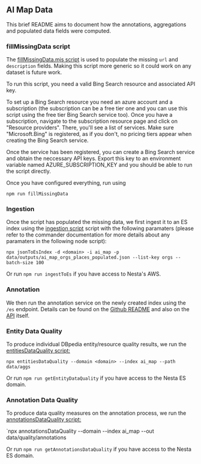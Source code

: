## AI Map Data

This brief README aims to document how the annotations, aggregations and
populated data fields were computed.

### fillMissingData script

The [fillMissingData.mjs script](fillMissingData.mjs) is
used to populate the missing `url` and `description` fields. Making this script
more generic so it could work on any dataset is future work. 

To run this script, you need a valid Bing Search resource and associated API key.

To set up a Bing Search resource you need an azure account and a subscription
(the subscription can be a free tier one and you can use this script using the
free tier Bing Search service too). Once you have a subscription, navigate
to the subscription resource page and click on "Resource providers". There,
you'll see a list of services. Make sure "Microsoft.Bing" is registered, as if
you don't, no pricing tiers appear when creating the Bing Search service.

Once the service has been registered, you can create a Bing Search service and
obtain the neccessary API keys. Export this key to an environment variable
named AZURE_SUBSCRIPTION_KEY and you should be able to run the script directly.

Once you have configured everything, run using

`npm run fillMissingData`

### Ingestion

Once the script has populated the missing data, we first ingest it to an ES
index using the [ingestion script](https://github.com/nestauk/dap_dv_backends_utils/v0.0.5/dev/bin/jsonToEsIndex.js)
script with the following paramaters (please refer to the commander
documentation for more details about any paramaters in the following node
script):

`npx jsonToEsIndex -d <domain> -i ai_map -p data/outputs/ai_map_orgs_places_populated.json --list-key orgs --batch-size 100`

Or run `npm run ingestToEs` if you have access to Nesta's AWS.

### Annotation

We then run the annotation service on the newly created index using the `/es`
endpoint. Details can be found on the [Github README](https://github.com/nestauk/dap_dv_backends/tree/v0.0.5/src/services/annotation) and also on the [API](https://annotation.dap-tools.uk/static/index.html) itself.

### Entity Data Quality 

To produce individual DBpedia entity/resource quality results, we run the
[entitiesDataQuality script:](https://github.com/nestauk/dap_dv_backends_utils/blob/v0.0.5/bin/entitiesDataQuality.js)

`npx entitiesDataQuality --domain <domain> --index ai_map --path data/aggs`

Or run `npm run getEntityDataQuality` if you have access to the Nesta ES domain.

### Annotation Data Quality

To produce data quality measures on the annotation process, we run the
[annotationsDataQuality script:](https://github.com/nestauk/dap_dv_backends_utils/blob/v0.0.5/bin/annotationsDataQuality/annotationsDataQuality.js)

`npx annotationsDataQuality --domain <domain> --index ai_map --out data/quality/annotations

Or run `npm run getAnnotationsDataQuality` if you have access to the Nesta ES
domain.